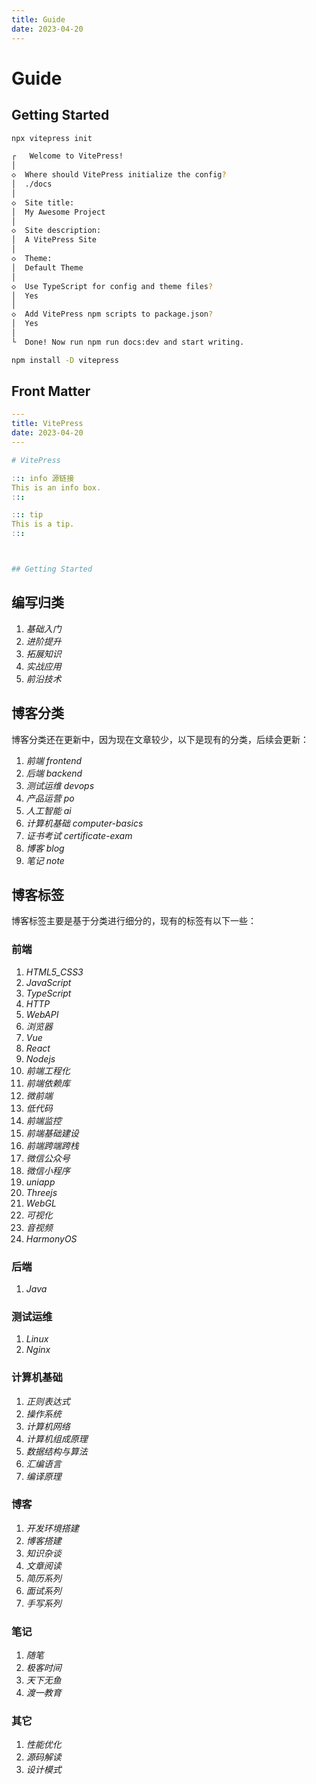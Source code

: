 ```yaml
---
title: Guide
date: 2023-04-20
---
```


# Guide



## Getting Started

```bash
npx vitepress init

┌   Welcome to VitePress! 
│
◇  Where should VitePress initialize the config?
│  ./docs
│
◇  Site title:
│  My Awesome Project
│
◇  Site description:
│  A VitePress Site
│
◇  Theme:
│  Default Theme
│
◇  Use TypeScript for config and theme files?
│  Yes
│
◇  Add VitePress npm scripts to package.json?
│  Yes
│
└  Done! Now run npm run docs:dev and start writing.
```

```bash
npm install -D vitepress
```



## Front Matter

```yaml
---
title: VitePress
date: 2023-04-20
---

# VitePress

::: info 源链接
This is an info box.
:::

::: tip
This is a tip.
:::



## Getting Started
```



## 编写归类

1. *基础入门*
2. *进阶提升*
3. *拓展知识*
4. *实战应用*
5. *前沿技术*



## 博客分类

博客分类还在更新中，因为现在文章较少，以下是现有的分类，后续会更新：

1.  *前端  frontend*
2.  *后端  backend*
5.  *测试运维  devops*
4.  *产品运营  po*
5.  *人工智能  ai*
6.  *计算机基础  computer-basics*
7.  *证书考试 certificate-exam*
8.  *博客  blog*
9.  *笔记  note*



## 博客标签

博客标签主要是基于分类进行细分的，现有的标签有以下一些：

### 前端

1.  *HTML5_CSS3*
2.  *JavaScript*
3.  *TypeScript*
4.  *HTTP*
5.  *WebAPI*
6.  *浏览器*
7.  *Vue*
8.  *React*
9.  *Nodejs*
10.  *前端工程化*
11.  *前端依赖库*
12.  *微前端*
13.  *低代码*
14.  *前端监控*
15.  *前端基础建设*
16.  *前端跨端跨栈*
17.  *微信公众号*
18.  *微信小程序*
19.  *uniapp*
20.  *Threejs*
21.  *WebGL*
22.  *可视化*
23.  *音视频*
24.  *HarmonyOS*



### 后端

1. *Java*



### 测试运维

1. *Linux*
2. *Nginx*



### 计算机基础

1. *正则表达式*
2. *操作系统*
3. *计算机网络*
4. *计算机组成原理*
5. *数据结构与算法*
6. *汇编语言*
7. *编译原理*



### 博客

1. *开发环境搭建*
2. *博客搭建*
3. *知识杂谈*
4. *文章阅读*
5. *简历系列*
6. *面试系列*
7. *手写系列*



### 笔记

1. *随笔*
2. *极客时间*
3. *天下无鱼*
4. *渡一教育*



### 其它

1.  *性能优化*
2.  *源码解读*
3.  *设计模式*



